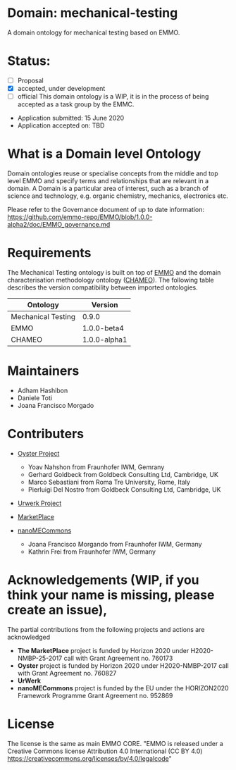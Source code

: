 # Domain: mechanical-testing
A domain ontology for mechanical testing based on EMMO. 
# Status: 
- [ ] Proposal
- [X] accepted, under development
- [ ] official 
This domain ontology is a WIP, it is in the process of being accepted as a task group by the EMMC. 
* Application submitted: 15 June 2020 
* Application accepted on: TBD
# What is a Domain level  Ontology
Domain ontologies reuse or specialise concepts from the middle and top level EMMO and specify terms and relationships that are relevant in a domain. A Domain is a particular area of interest, such as a branch of science and technology, e.g. organic chemistry, mechanics, electronics etc.

Please refer to the Governance document of up to date information: https://github.com/emmo-repo/EMMO/blob/1.0.0-alpha2/doc/EMMO_governance.md

# Requirements
The Mechanical Testing ontology is built on top of [EMMO](https://github.com/emmo-repo/EMMO) and the domain characterisation methodology ontology ([CHAMEO](https://github.com/emmo-repo/domain-characterisation-methodology)). The following table describes the version compatibility between imported ontologies.

| Ontology            | Version           |
| ------------------- | ----------------- |
| Mechanical Testing  | 0.9.0             |
| EMMO                | 1.0.0-beta4       |
| CHAMEO              | 1.0.0-alpha1      |

# Maintainers

* Adham Hashibon
* Daniele Toti
* Joana Francisco Morgado

# Contributers

* [Oyster Project](http://www.oyster-project.eu/)
    - Yoav Nahshon from Fraunhofer IWM, Gemrany
    - Gerhard Goldbeck from Goldbeck Consulting Ltd, Cambridge, UK
    - Marco Sebastiani from Roma Tre University, Rome, Italy
    - Pierluigi Del Nostro from Goldbeck Consulting Ltd, Cambridge, UK
* [Urwerk Project](https://www.itwm.fraunhofer.de/en/departments/mf/cables-hoses-flexible-structures/urwerk.html)

* [MarketPlace](https://www.the-marketplace-project.eu/)
* [nanoMECommons](https://www.nanomecommons.net/)
    - Joana Francisco Morgando from Fraunhofer IWM, Germany
    - Kathrin Frei from Fraunhofer IWM, Germany


# Acknowledgements (WIP, if you think your name is missing, please create an issue), 
The partial contributions from the following projects and actions are acknowledged 
* **The MarketPlace** project is funded by Horizon 2020 under H2020-NMBP-25-2017 call with Grant Agreement no. 760173
* **Oyster** project is funded by Horizon 2020 under H2020-NMBP-2017 call with Grant Agreement no. 760827
* **UrWerk**
* **nanoMECommons** project is funded by the EU under the HORIZON2020 Framework Programme Grant Agreement no. 952869


# License
The license is the same as main EMMO CORE. 
"EMMO is released under a Creative Commons license Attribution 4.0
International (CC BY 4.0)
https://creativecommons.org/licenses/by/4.0/legalcode"
